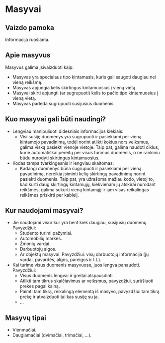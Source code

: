 # Masyvai

## Vaizdo pamoka

Informacija ruošiama.

## Apie masyvus

Masyvus galima įsivaizduoti kaip:
- Masyvas yra specialaus tipo kintamasis, kuris gali saugoti daugiau nei vieną reikšmę.
- Masyvas apjungia kelis skirtingus kintamuosius į vieną vietą.
- Masyvai skirti apjungti (ar sugrupuoti) kelis to pačio tipo kintamuosius į vieną vietą.
- Masyvas padeda sugrupuoti susijusius duomenis.

## Kuo masyvai gali būti naudingi?

- Lengviau manipuliuoti didesniais informacijos kiekiais:
  - Visi susiję duomenys yra sugrupuoti ir pasiekiami per vieną kintamojo pavadinimą, todėl norint atlikti kokius nors veiksmus, galima viską pasiekti vienoje vietoje. Taip pat, galima naudoti ciklus, kurie automatiškai pereitų per visus turimus duomenis, o ne rankiniu būdu nurodyti skirtingus kintamuosius.
- Kodas tampa tvarkingesnis ir lengviau skaitomas:
  - Kadangi duomenys būna sugrupuoti ir pasiekiami per vieną pavadinimą, nereikia įsiminti kelių skirtingų pavadinimų norint pasiekti duomenis. Taip pat, yra užrašoma mažiau kodo, vietoj to, kad kurti daug skirtingų kintamųjų, kiekvienam jų atskirai nurodant reikšmes, galima sukurti vieną kintamąjį ir jam visas reikalingas reikšmes priskirti per kablelį.

## Kur naudojami masyvai?

- Jie naudojami visur kur yra bent kiek daugiau, susijusių duomenų. Pavyzdžiui:
  - Studento turimi pažymiai.
  - Automobilių markės.
  - Žmonių vardai.
  - Darbuotojų algos.
  - Ar objektų masyvai. Pavyzdžiui: visų darbuotojų informacija (jų vardai, pavardės, algos, pareigos ir t.t.).
- Kai turime visus duomenis masyvuose, juos lengva panaudoti. Pavyzdžiui:
  - Visus duomenis lengvai ir greitai atspausdinti.
  - Atlikti tam tikrus skaičiavimus ar veiksmus, pavyzdžiui, surūšiuoti prekes pagal kainą.
  - Paimti tam tikrą, reikalingą elementą iš masyvo, pavyzdžiui tam tikrą prekę ir atvaizduoti tai kas susiję su ja.
  - ...

## Masyvų tipai

- Vienmačiai.
- Daugiamačiai (dvimačiai, trimačiai, ...).
